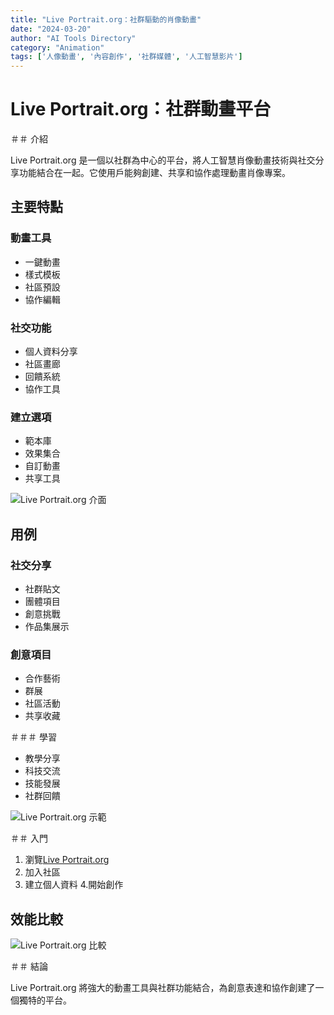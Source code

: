 ```yaml
---
title: "Live Portrait.org：社群驅動的肖像動畫"
date: "2024-03-20"
author: "AI Tools Directory"
category: "Animation"
tags: ['人像動畫', '內容創作', '社群媒體', '人工智慧影片']
---
```

# Live Portrait.org：社群動畫平台

＃＃ 介紹

Live Portrait.org 是一個以社群為中心的平台，將人工智慧肖像動畫技術與社交分享功能結合在一起。它使用戶能夠創建、共享和協作處理動畫肖像專案。

## 主要特點

### 動畫工具
- 一鍵動畫
- 樣式模板
- 社區預設
- 協作編輯

### 社交功能
- 個人資料分享
- 社區畫廊
- 回饋系統
- 協作工具

### 建立選項
- 範本庫
- 效果集合
- 自訂動畫
- 共享工具

![Live Portrait.org 介面](/imgs/live-portrait-org/interface.jpg)

## 用例

### 社交分享
- 社群貼文
- 團體項目
- 創意挑戰
- 作品集展示

### 創意項目
- 合作藝術
- 群展
- 社區活動
- 共享收藏

＃＃＃ 學習
- 教學分享
- 科技交流
- 技能發展
- 社群回饋

![Live Portrait.org 示範](/imgs/live-portrait-org/demo.jpg)

＃＃ 入門

1. 瀏覽[Live Portrait.org](https://live-portrait.org)
2. 加入社區
3. 建立個人資料
4.開始創作

## 效能比較

![Live Portrait.org 比較](/imgs/live-portrait-org/comparison.jpg)

＃＃ 結論

Live Portrait.org 將強大的動畫工具與社群功能結合，為創意表達和協作創建了一個獨特的平台。